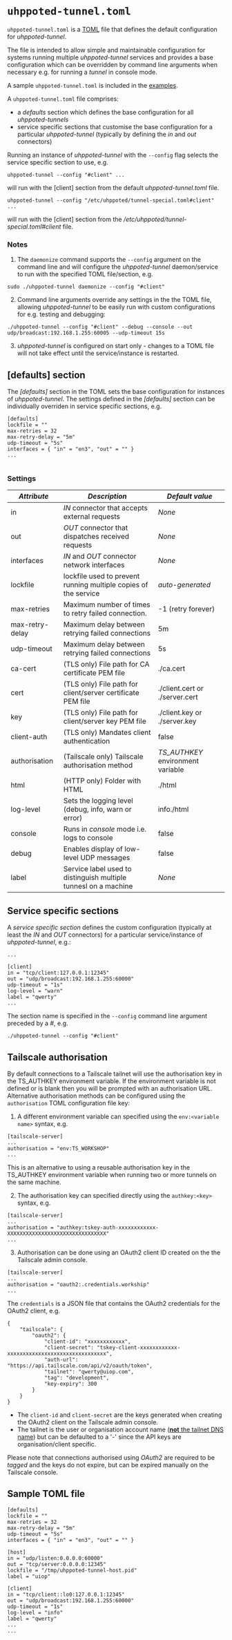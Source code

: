 # `uhppoted-tunnel.toml`

`uhppoted-tunnel.toml` is a [TOML](https://toml.io/en/) file that defines the default configuration for _uhppoted-tunnel_.

The file is intended to allow simple and maintainable configuration for systems running multiple _uhppoted-tunnel_
services and provides a base configuration which can be overridden by command line arguments when necessary e.g. for 
running a _tunnel_ in console mode.

A sample `uhppoted-tunnel.toml` is included in the [examples](https://github.com/uhppoted/uhppoted-tunnel/blob/master/examples/uhppoted-tunnel.toml).

A `uhppoted-tunnel.toml` file comprises:
- a _defaults_ section which defines the base configuration for all _uhppoted-tunnels_
- service specific sections that customise the base configuration for a particular _uhppoted-tunnel_ (typically
  by defining the _in_ and _out_ connectors)

Running an instance of _uhppoted-tunnel_ with the `--config` flag selects the service specific section to use, e.g.
```
uhppoted-tunnel --config "#client" ...
```
will run with the [client] section from the default _uhppoted-tunnel.toml_ file.

```
uhppoted-tunnel --config "/etc/uhppoted/tunnel-special.toml#client" ...
```
will run with the [client] section from the _/etc/uhppoted/tunnel-special.toml#client_ file.

### Notes

1. The `daemonize` command supports the `--config` argument on the command line and will configure the _uhppoted-tunnel_
   daemon/service to run with the specified TOML file/section, e.g.
```
sudo ./uhppoted-tunnel daemonize --config "#client"
```

2. Command line arguments override any settings in the the TOML file, allowing _uhppoted-tunnel_ to be 
   easily run with custom configurations for e.g. testing and debugging:
```
./uhppoted-tunnel --config "#client" --debug --console --out udp/broadcast:192.168.1.255:60005 --udp-timeout 15s
```

3. _uhppoted-tunnel_ is configured on start only - changes to a TOML file will not take effect until the service/instance
   is restarted.

## [defaults] section

The _[defaults]_ section in the TOML sets the base configuration for instances of _uhppoted-tunnel_. The settings defined
in the _[defaults]_ section can be individually overriden in service specific sections, e.g.
```
[defaults]
lockfile = ""
max-retries = 32
max-retry-delay = "5m"
udp-timeout = "5s"
interfaces = { "in" = "en3", "out" = "" }
...


```

### Settings

| *Attribute*      | *Description*                                                   | *Default value*                   |
| -----------------| ----------------------------------------------------------------|-----------------------------------|
| in               | _IN_ connector that accepts external requests                   | _None_                            |
| out              | _OUT_ connector that dispatches received requests               | _None_                            |
| interfaces       | _IN_ and _OUT_ connector network interfaces                     | _None_                            |
| lockfile         | lockfile used to prevent running multiple copies of the service | _auto-generated_                  |
| max-retries      | Maximum number of times to retry failed connection.             | -1 (retry forever)                |
| max-retry-delay  | Maximum delay between retrying failed connections               | 5m                                |
| udp-timeout      | Maximum delay between retrying failed connections               | 5s                                |
| ca-cert          | (TLS only) File path for CA certificate PEM file                | ./ca.cert                         |
| cert             | (TLS only) File path for client/server certificate PEM file     | ./client.cert or ./server.cert    |
| key              | (TLS only) File path for client/server key PEM file             | ./client.key  or ./server.key     |
| client-auth      | (TLS only) Mandates client authentication                       | false                             |
| authorisation    | (Tailscale only) Tailscale authorisation method                 | _TS_AUTHKEY_ environment variable |
| html             | (HTTP only) Folder with HTML                                    | ./html                            |
| log-level        | Sets the logging level (debug, info, warn or error)             | info./html                        |
| console          | Runs in _console_ mode i.e. logs to console                     | false                             |
| debug            | Enables display of low-level UDP messages                       | false                             |
| label            | Service label used to distinguish multiple tunnesl on a machine | _None_                            |

## Service specific sections

A _service specific section_ defines the custom configuration (typically at least the _IN_ and _OUT_ connectors) for a 
particular service/instance of _uhppoted-tunnel_, e.g.:
```
...

[client]
in = "tcp/client:127.0.0.1:12345"
out = "udp/broadcast:192.168.1.255:60000"
udp-timeout = "1s"
log-level = "warn"
label = "qwerty"
...

```

The section name is specified in the `--config` command line argument
preceded by a _#_, e.g.
```
./uhppoted-tunnel --config "#client" 
```

## Tailscale authorisation

By default connections to a Tailscale tailnet will use the authorisation key in the TS_AUTHKEY environment variable. If the 
environment variable is not defined or is blank then you will be prompted with an authorisation URL. Alternative authorisation
methods can be configured using the `authorisation` TOML configuration file key:

1. A different environment variable can specified using the `env:<variable name>` syntax, e.g.
```
[tailscale-server]
...
authorisation = "env:TS_WORKSHOP"
...
```
   This is an alternative to using a reusable authorisation key in the TS_AUTHKEY environment variable when running two
   or more tunnels on the same machine.

2. The authorisation key can specified directly using the `authkey:<key>` syntax, e.g.

```
[tailscale-server]
...
authorisation = "authkey:tskey-auth-xxxxxxxxxxxx-XXXXXXXXXXXXXXXXXXXXXXXXXXXXXXXX"
...
```

3. Authorisation can be done using an OAuth2 client ID created on the the Tailscale admin console.

```
[tailscale-server]
...
authorisation = "oauth2:.credentials.workship"
...
```

The `credentials` is a JSON file that contains the OAuth2 credentials for the OAuth2 client, e.g.
```
{ 
    "tailscale": {
        "oauth2": {
            "client-id": "xxxxxxxxxxxx",
            "client-secret": "tskey-client-xxxxxxxxxxxx-xxxxxxxxxxxxxxxxxxxxxxxxxxxxxxxx",
            "auth-url": "https://api.tailscale.com/api/v2/oauth/token",
            "tailnet": "qwerty@uiop.com",
            "tag": "development",
            "key-expiry": 300
        }
    }
}
```

- The `client-id` and `client-secret` are the keys generated when creating the OAuth2 client on the Tailscale admin console.
- The tailnet is the user or organisation account name ([**not** the tailnet DNS 
  name](https://github.com/tailscale/terraform-provider-tailscale/issues/206)) but can be defaulted to a '-' since the API
  keys are organisation/client specific.

Please note that connections authorised using _OAuth2_ are required to be _tagged_ and the keys do not expire, but 
can be expired manually on the Tailscale console.

## Sample TOML file

```
[defaults]
lockfile = ""
max-retries = 32
max-retry-delay = "5m"
udp-timeout = "5s"
interfaces = { "in" = "en3", "out" = "" }

[host]
in = "udp/listen:0.0.0.0:60000"
out = "tcp/server:0.0.0.0:12345"
lockfile = "/tmp/uhppoted-tunnel-host.pid"
label = "uiop"

[client]
in = "tcp/client::lo0:127.0.0.1:12345"
out = "udp/broadcast:192.168.1.255:60000"
udp-timeout = "1s"
log-level = "info"
label = "qwerty"
...
...
```